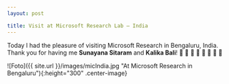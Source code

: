 ```yaml
---
layout: post

title: Visit at Microsoft Research Lab – India
---
```


Today I had the pleasure of visiting Microsoft Research in Bengaluru, India.
Thank you for having me <strong>Sunayana Sitaram</strong> and <strong>Kalika Bali</strong>! &#129505; &#x1F9E1; &#128154; &#x1F49A; &#128153; &#x1F499; &#128155; &#x1F49B;

![Foto]({{ site.url }}/images/micIndia.jpg "At Microsoft Research in Bengaluru"){:height="300" .center-image}
